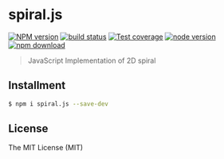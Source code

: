 # spiral.js

[![NPM version][npm-image]][npm-url]
[![build status][travis-image]][travis-url]
[![Test coverage][coveralls-image]][coveralls-url]
[![node version][node-image]][node-url]
[![npm download][download-image]][download-url]

[npm-image]: https://img.shields.io/npm/v/spiral.js.svg?style=flat-square
[npm-url]: https://npmjs.org/package/spiral.js
[travis-image]: https://img.shields.io/travis/xudafeng/spiral.js.svg?style=flat-square
[travis-url]: https://travis-ci.org/xudafeng/spiral.js
[coveralls-image]: https://img.shields.io/coveralls/xudafeng/spiral.js.svg?style=flat-square
[coveralls-url]: https://coveralls.io/r/xudafeng/spiral.js?branch=master
[node-image]: https://img.shields.io/badge/node.js-%3E=_8-green.svg?style=flat-square
[node-url]: http://nodejs.org/download/
[download-image]: https://img.shields.io/npm/dm/spiral.js.svg?style=flat-square
[download-url]: https://npmjs.org/package/spiral.js

> JavaScript Implementation of 2D spiral

## Installment

```bash
$ npm i spiral.js --save-dev
```

## License

The MIT License (MIT)
